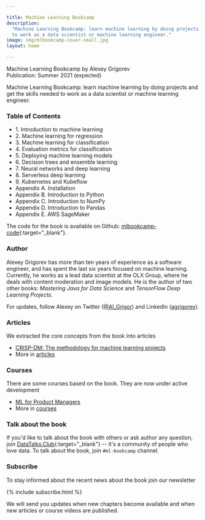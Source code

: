 ```yaml
---

title: Machine Learning Bookcamp
description:
  "Machine Learning Bookcamp: learn machine learning by doing projects and get the skills needed
  to work as a data scientist or machine learning engineer."
image: img/mlbookcamp-cover-small.jpg
layout: home

---
```


Machine Learning Bookcamp by Alexey Grigorev<br/>
Publication: Summer 2021 (expected)

Machine Learning Bookcamp: learn machine learning by doing projects and get the skills needed
to work as a data scientist or machine learning engineer.


### Table of Contents

<ul>
<li>1. Introduction to machine learning</li>
<li>2. Machine learning for regression</li>
<li>3. Machine learning for classification</li>
<li>4. Evaluation metrics for classification</li>
<li>5. Deploying machine learning models</li>
<li>6. Decision trees and ensemble learning</li>
<li>7. Neural networks and deep learning</li>
<li>8. Serverless deep learning</li>
<li>9. Kubernetes and Kubeflow</li>
<li>Appendix A. Installation</li>
<li>Appendix B. Introduction to Python</li>
<li>Appendix C. Introduction to NumPy</li>
<li>Appendix D. Introduction to Pandas</li>
<li>Appendix E. AWS SageMaker</li>
</ul>

The code for the book is available on Github: [mlbookcamp-code](https://github.com/alexeygrigorev/mlbookcamp-code){:target="_blank"}.


### Author

Alexey Grigorev has more than ten years of experience as a software engineer, and has spent the last six years
focused on machine learning. Currently, he works as a lead data scientist at the OLX Group, where he deals
with content moderation and image models. He is the author of two other books: 
<i>Mastering Java for Data Science</i> and <i>TensorFlow Deep Learning Projects</i>.

For updates, follow Alexey on Twitter (<a href="https://twitter.com/Al_Grigor" target="_blank">@Al_Grigor</a>) and
LinkedIn (<a href="https://www.linkedin.com/in/agrigorev" target="_blank">agrigorev</a>).

### Articles

We extracted the core concepts from the book into articles

* [CRISP-DM: The methodology for machine learning projects](/article/crisp-dm)
* More in [articles](/articles)


### Courses 

There are some courses based on the book. They are now under active development

* [ML for Product Managers](/course/ml-pm)
* More in [courses](/courses)


### Talk about the book

If you'd like to talk about the book with others or ask author any question, 
join [DataTalks.Club](https://datatalks.club){:target="_blank"} -- it's a community of people who love data.
To talk about the book, join `#ml-bookcamp` channel. 



### Subscribe

To stay informed about the recent news about the book join our newsletter

{% include subscribe.html %}

We will send you updates when new chapters become available and when new articles or course videos are published.
